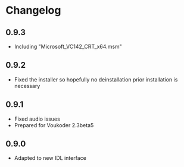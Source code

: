 # Changelog
## 0.9.3
- Including "Microsoft_VC142_CRT_x64.msm"

## 0.9.2
- Fixed the installer so hopefully no deinstallation prior installation is necessary

## 0.9.1
- Fixed audio issues
- Prepared for Voukoder 2.3beta5

## 0.9.0
- Adapted to new IDL interface

